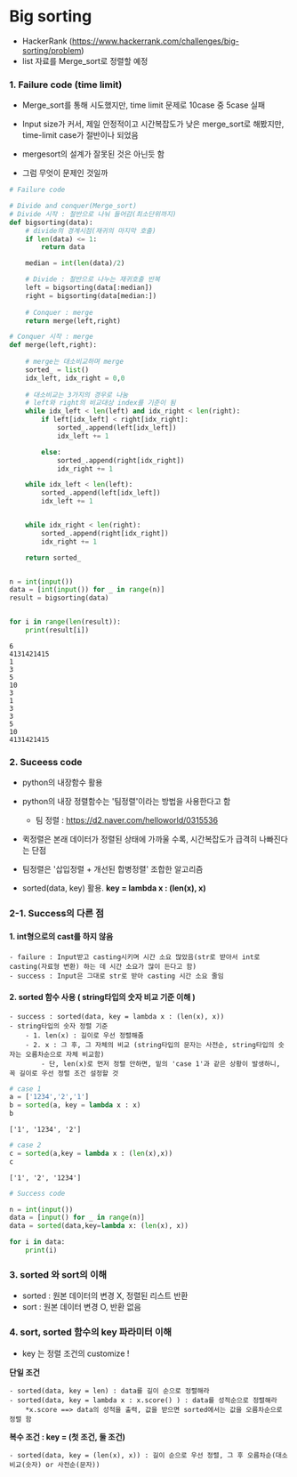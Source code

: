 # Big sorting

- HackerRank (https://www.hackerrank.com/challenges/big-sorting/problem)
- list 자료를 Merge_sort로 정렬할 예정

### 1. Failure code (time limit)

- Merge_sort를 통해 시도했지만, time limit 문제로 10case 중 5case 실패
- Input size가 커서, 제일 안정적이고 시간복잡도가 낮은 merge_sort로 해봤지만, time-limit case가 절반이나 되었음

- mergesort의 설계가 잘못된 것은 아닌듯 함
- 그럼 무엇이 문제인 것일까


```python
# Failure code

# Divide and conquer(Merge_sort)
# Divide 시작 : 절반으로 나눠 들어감(최소단위까지)
def bigsorting(data):
    # divide의 경계시점(재귀의 마지막 호출)
    if len(data) <= 1:
        return data

    median = int(len(data)/2)

    # Divide : 절반으로 나누는 재귀호출 반복
    left = bigsorting(data[:median])
    right = bigsorting(data[median:])
    
    # Conquer : merge
    return merge(left,right)

# Conquer 시작 : merge
def merge(left,right):
    
    # merge는 대소비교하며 merge
    sorted_ = list()
    idx_left, idx_right = 0,0
    
    # 대소비교는 3가지의 경우로 나눔
    # left와 right의 비교대상 index를 기준이 됨
    while idx_left < len(left) and idx_right < len(right):
        if left[idx_left] < right[idx_right]:
            sorted_.append(left[idx_left])
            idx_left += 1

        else:
            sorted_.append(right[idx_right])
            idx_right += 1

    while idx_left < len(left):
        sorted_.append(left[idx_left])
        idx_left += 1


    while idx_right < len(right):
        sorted_.append(right[idx_right])
        idx_right += 1

    return sorted_


n = int(input())
data = [int(input()) for _ in range(n)]
result = bigsorting(data)


for i in range(len(result)):
    print(result[i])
```

    6
    4131421415
    1
    3
    5
    10
    3
    1
    3
    3
    5
    10
    4131421415


### 2. Suceess code

- python의 내장함수 활용
- python의 내장 정렬함수는 '팀정렬'이라는 방법을 사용한다고 함
    - 팀 정렬 : https://d2.naver.com/helloworld/0315536
- 퀵정렬은 본래 데이터가 정렬된 상태에 가까울 수록, 시간복잡도가 급격히 나빠진다는 단점
- 팀정렬은 '삽입정렬 + 개선된 합병정렬' 조합한 알고리즘


- sorted(data, key) 활용. 
**key = lambda x : (len(x), x)**


### 2-1. Success의 다른 점

#### 1. int형으로의 cast를 하지 않음
    - failure : Input받고 casting시키며 시간 소요 많았음(str로 받아서 int로 casting(자료형 변환) 하는 데 시간 소요가 많이 든다고 함)
    - success : Input은 그대로 str로 받아 casting 시간 소요 줄임
    
    
#### 2. sorted 함수 사용 ( string타입의 숫자 비교 기준 이해 )
    - success : sorted(data, key = lambda x : (len(x), x))
    - string타입의 숫자 정렬 기준
        - 1. len(x) : 길이로 우선 정렬해줌
        - 2. x : 그 후, 그 자체의 비교 (string타입의 문자는 사전순, string타입의 숫자는 오름차순으로 자체 비교함)
            - 단, len(x)로 먼저 정렬 안하면, 밑의 'case 1'과 같은 상황이 발생하니, 꼭 길이로 우선 정렬 조건 설정할 것


```python
# case 1
a = ['1234','2','1']
b = sorted(a, key = lambda x : x)
b
```




    ['1', '1234', '2']




```python
# case 2 
c = sorted(a,key = lambda x : (len(x),x))
c
```




    ['1', '2', '1234']




```python
# Success code

n = int(input())
data = [input() for _ in range(n)]
data = sorted(data,key=lambda x: (len(x), x))

for i in data:
    print(i)
```

### 3. sorted 와 sort의 이해

- sorted : 원본 데이터의 변경 X, 정렬된 리스트 반환
- sort : 원본 데이터 변경 O, 반환 없음



### 4. sort, sorted 함수의 key 파라미터 이해
- key 는 정렬 조건의 customize !

**단일 조건**

    - sorted(data, key = len) : data를 길이 순으로 정렬해라
    - sorted(data, key = lambda x : x.score() ) : data를 성적순으로 정렬해라 
        *x.score ==> data의 성적을 출력, 값을 받으면 sorted에서는 값을 오름차순으로 정렬 함
        
**복수 조건 : key = (첫 조건, 둘 조건)**


    - sorted(data, key = (len(x), x)) : 길이 순으로 우선 정렬, 그 후 오름차순(대소비교(숫자) or 사전순(문자))
